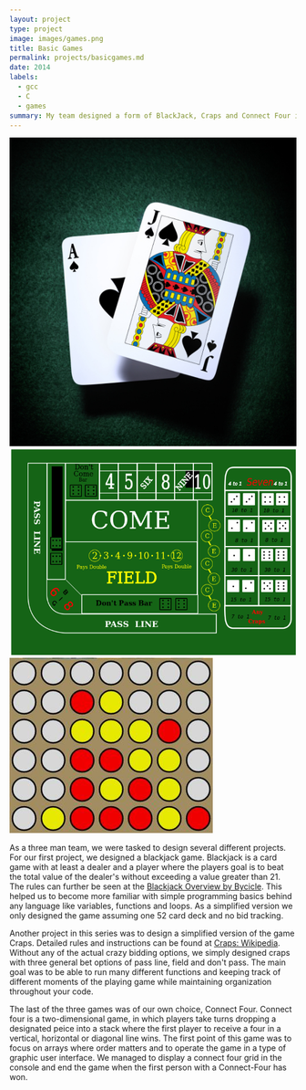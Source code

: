 ```yaml
---
layout: project
type: project
image: images/games.png
title: Basic Games
permalink: projects/basicgames.md
date: 2014
labels:
  - gcc
  - C
  - games
summary: My team designed a form of BlackJack, Craps and Connect Four in order to learn and solidify skills in C programming.
---
```


<div class="ui small rounded images">
  <img class="ui image" src="../images/games-blackjack.jpg">
  <img class="ui image" src="../images/games-craps.png">
  <img class="ui image" src="../images/games-connect-four.jpg">
</div>

As a three man team, we were tasked to design several different projects. For our first project, we designed a blackjack game. Blackjack is a card game with at least a dealer and a player where the players goal is to beat the total value of the dealer's without exceeding a value greater than 21. The rules can further be seen at the [Blackjack Overview by Bycicle](http://www.bicyclecards.com/how-to-play/blackjack/). This helped us to become more familiar with simple programming basics behind any language like variables, functions and loops. As a simplified version we only designed the game assuming one 52 card deck and no bid tracking. 

Another project in this series was to design a simplified version of the game Craps. Detailed rules and instructions can be found at [Craps: Wikipedia](https://en.wikipedia.org/wiki/Craps).  Without any of the actual crazy bidding options, we simply designed craps with three general bet options of pass line, field and don't pass. The main goal was to be able to run many different functions and keeping track of different moments of the playing game while maintaining organization throughout your code.

The last of the three games was of our own choice, Connect Four. Connect four is a two-dimensional game, in which players take turns dropping a designated peice into a stack where the first player to receive a four in a vertical, horizontal or diagonal line wins. The first point of this game was to focus on arrays where order matters and to operate the game in a type of graphic user interface. We managed to display a connect four grid in the console and end the game when the first person with a Connect-Four has won. 
